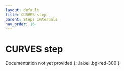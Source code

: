 ```yaml
---
layout: default
title: CURVES step
parent: Steps internals
nav_order: 16
---
```

# CURVES step

Documentation not yet provided
{: .label .bg-red-300 }